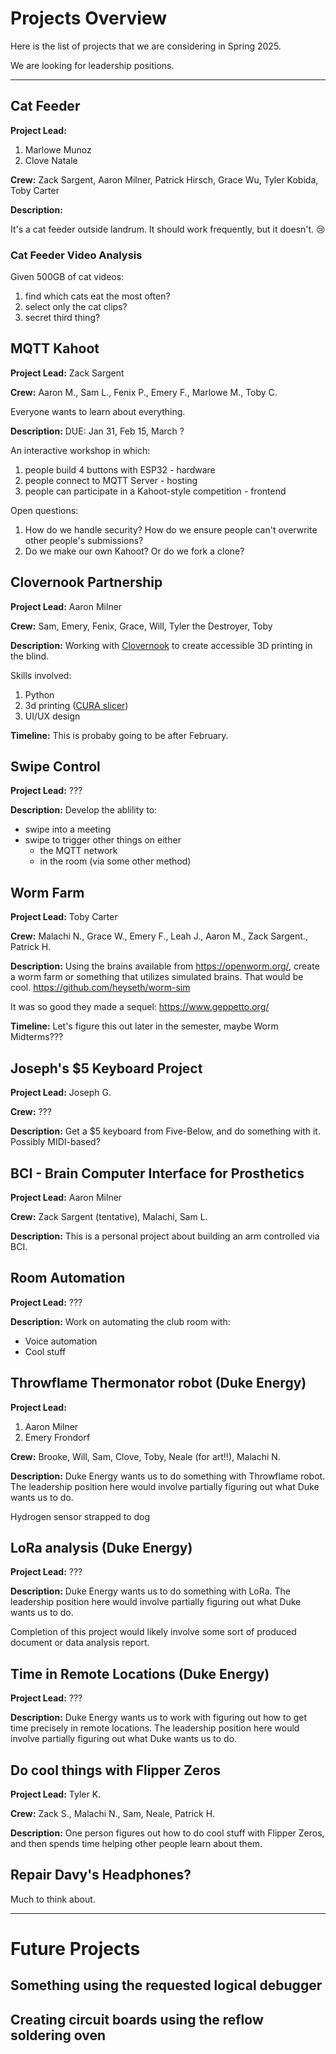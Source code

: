 # Projects Overview

Here is the list of projects that we are considering in Spring 2025.

We are looking for leadership positions.



----

## Cat Feeder

**Project Lead:** 

1. Marlowe Munoz
1. Clove Natale

**Crew:** Zack Sargent, Aaron Milner, Patrick Hirsch, Grace Wu, Tyler Kobida, Toby Carter

**Description:**

It's a cat feeder outside landrum. It should work frequently, but it doesn't. 😢

### Cat Feeder Video Analysis

Given 500GB of cat videos:

1. find which cats eat the most often?
2. select only the cat clips?
3. secret third thing?

## MQTT Kahoot

**Project Lead:** Zack Sargent

**Crew:** Aaron M., Sam L., Fenix P., Emery F., Marlowe M., Toby C.

Everyone wants to learn about everything. 

**Description:** DUE: Jan 31, Feb 15, March ?

An interactive workshop in which:

1. people build 4 buttons with ESP32 - hardware
2. people connect to MQTT Server - hosting
3. people can participate in a Kahoot-style competition - frontend
 
Open questions:

1. How do we handle security? How do we ensure people can't overwrite other people's submissions?
2. Do we make our own Kahoot? Or do we fork a clone?

## Clovernook Partnership

**Project Lead:** Aaron Milner

**Crew:** Sam, Emery, Fenix, Grace, Will, Tyler the Destroyer, Toby

**Description:** Working with [Clovernook](https://clovernook.org/) to create accessible 3D printing in the blind.

Skills involved:

1. Python
2. 3d printing ([CURA slicer](https://github.com/Ultimaker/Cura))
3. UI/UX design

**Timeline:** This is probaby going to be after February.

## Swipe Control

**Project Lead:** ???

**Description:** Develop the ablility to:

- swipe into a meeting
- swipe to trigger other things on either
   - the MQTT network
   - in the room (via some other method)

## Worm Farm

**Project Lead:** Toby Carter

**Crew:** Malachi N., Grace W., Emery F., Leah J., Aaron M., Zack Sargent., Patrick H.

**Description:** Using the brains available from <https://openworm.org/>, create a worm farm or something that utilizes simulated brains. That would be cool. <https://github.com/heyseth/worm-sim>

It was so good they made a sequel: https://www.geppetto.org/

**Timeline:** Let's figure this out later in the semester, maybe Worm Midterms???

## Joseph's $5 Keyboard Project

**Project Lead:** Joseph G.

**Crew:** ???

**Description:** Get a $5 keyboard from Five-Below, and do something with it. Possibly MIDI-based?

## BCI - Brain Computer Interface for Prosthetics

**Project Lead:** Aaron Milner

**Crew:** Zack Sargent (tentative), Malachi, Sam L.

**Description:** This is a personal project about building an arm controlled via BCI.

## Room Automation

**Project Lead:** ???

**Description:** Work on automating the club room with:

- Voice automation
- Cool stuff

## Throwflame Thermonator robot (Duke Energy)

**Project Lead:** 

1. Aaron Milner
2. Emery Frondorf

**Crew:** Brooke, Will, Sam, Clove, Toby, Neale (for art!!), Malachi N.

**Description:** Duke Energy wants us to do something with Throwflame robot. 
The leadership position here would involve partially figuring out what Duke wants us to do.

Hydrogen sensor strapped to dog


## LoRa analysis (Duke Energy)

**Project Lead:** ???

**Description:** Duke Energy wants us to do something with LoRa. 
The leadership position here would involve partially figuring out what Duke wants us to do.

Completion of this project would likely involve some sort of produced document or data analysis report.

## Time in Remote Locations (Duke Energy)

**Project Lead:** ???

**Description:** Duke Energy wants us to work with figuring out how to get time precisely in remote locations.
The leadership position here would involve partially figuring out what Duke wants us to do.

## Do cool things with Flipper Zeros

**Project Lead:** Tyler K.

**Crew:** Zack S., Malachi N., Sam, Neale, Patrick H.  

**Description:** One person figures out how to do cool stuff with Flipper Zeros, and then spends time helping other people learn about them.

## Repair Davy's Headphones?

Much to think about.

----

# Future Projects

## Something using the requested logical debugger

## Creating circuit boards using the reflow soldering oven






